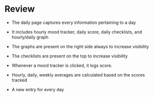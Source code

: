 # Review
* The daily page captures every information pertaining to a day
* It includes hourly mood tracker, daily score, daily checklists, and hourly/daily graph
* The graphs are present on the right side always to increase visibility
* The checklists are present on the top to increase visibility
* Whenever a mood tracker is clicked, it logs score.
* Hourly, daily, weekly averages are calculated based on the scores tracked 

* A new entry for every day
